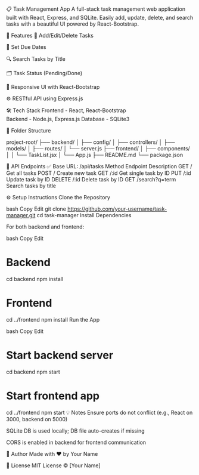 📋 Task Management App
A full-stack task management web application built with React, Express, and SQLite. Easily add, update, delete, and search tasks with a beautiful UI powered by React-Bootstrap.

🚀 Features
📝 Add/Edit/Delete Tasks

📆 Set Due Dates

🔍 Search Tasks by Title

🗂️ Task Status (Pending/Done)

🎨 Responsive UI with React-Bootstrap

⚙️ RESTful API using Express.js

🛠️ Tech Stack
Frontend - React, React-Bootstrap	
Backend - Node.js, Express.js
Database - SQLite3



📂 Folder Structure

project-root/
├── backend/
│   ├── config/
│   ├── controllers/
│   ├── models/
│   ├── routes/
│   └── server.js
├── frontend/
│   ├── components/
│   │   └── TaskList.jsx
│   └── App.js
├── README.md
└── package.json

🧪 API Endpoints
✅ Base URL: /api/tasks
Method	Endpoint	Description
GET	/	Get all tasks
POST	/	Create new task
GET	/:id	Get single task by ID
PUT	/:id	Update task by ID
DELETE	/:id	Delete task by ID
GET	/search?q=term	Search tasks by title

⚙️ Setup Instructions
Clone the Repository

bash
Copy
Edit
git clone https://github.com/your-username/task-manager.git
cd task-manager
Install Dependencies

For both backend and frontend:

bash
Copy
Edit
# Backend
cd backend
npm install

# Frontend
cd ../frontend
npm install
Run the App

bash
Copy
Edit
# Start backend server
cd backend
npm start

# Start frontend app
cd ../frontend
npm start
💡 Notes
Ensure ports do not conflict (e.g., React on 3000, backend on 5000)

SQLite DB is used locally; DB file auto-creates if missing

CORS is enabled in backend for frontend communication

🙌 Author
Made with ❤️ by Your Name

📃 License
MIT License © [Your Name]

